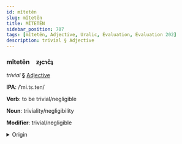 ```yaml
---
id: mîtetên
slug: mîtetên
title: MÎTETÊN
sidebar_position: 707
tags: [mîtetên, Adjective, Uralic, Evaluation, Evaluation 202]
description: trivial § Adjective
---
```


### mîtetên&emsp;<span kind="abugida">ƶɟcɿc̃ʇ</span>

*trivial* **§** [Adjective](../../tags/Adjective)

**IPA**: /ˈmi.tɛ.ten/

**Verb**: to be trivial/negligible

**Noun**: triviality/negligibility

**Modifier**: trivial/negligible

<details>
    <summary>Origin</summary>
    Finnish mitätön [ˈmit̪æt̪ø̞n]<br/>
    <em>Uralic Language Family</em>
</details>